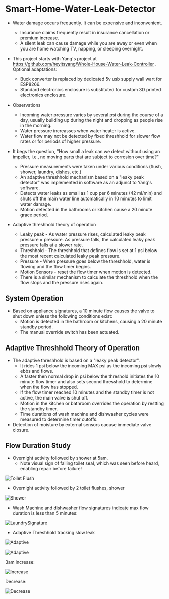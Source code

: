 # Smart-Home-Water-Leak-Detector

- Water damage occurs frequently. It can be expensive and inconvenient.
	- Insurance claims frequently result in insurance cancellation or premium increase.
	- A silent leak can cause damage while you are away or even when you are home watching TV, napping, or sleeping overnight.

- This project starts with Yang's project at https://github.com/heyitsyang/Whole-House-Water-Leak-Controller .  Optional adaptations:
	- Buck converter is replaced by dedicated 5v usb supply wall wart for ESP8266.
  	- Standard electronics enclosure is substituted for custom 3D printed electronics enclosure.

- Observations
  	- Incoming water pressure varies by several psi during the course of a day, usually building up during the night and dropping as people rise in the morning.
  	- Water pressure increasses when water heater is active.
  	- Water flow may not be detected by fixed threshhold for slower flow rates or for periods of higher pressure.
  	  
- It begs the question, "How small a leak can we detect without using an impeller, i.e., no moving parts that are subject to corrosion over time?"
	- Pressure measurements were taken under various conditions (flush, shower, laundry, dishes, etc.)
	- An adaptive threshhold mechanism based on a "leaky peak detector" was implemented in software as an adjunct to Yang's software.
	- Detects water leaks as small as 1 cup per 6 minutes (42 ml/min) and shuts off the main water line automatically in 10 minutes to limit water damage.
   	- Motion detected in the bathrooms or kitchen cause a 20 minute grace period.

- Adaptive threshhold theory of operation
  	- Leaky peak - As water pressure rises, calculated leaky peak pressure = pressure.  As pressure falls, the calculated leaky peak pressure falls at a slower rate.
  	- Threshhold - The threshhold that defines flow is set at 1 psi below the most recent calculated leaky peak pressure.
  	- Pressure - When pressure goes below the threshhold, water is flowing and the flow timer begins.
  	- Motion Sensors - reset the flow timer when motion is detected.
  	- There is a similar mechanism to calculate the threshhold when the flow stops and the pressure rises again.
 
## System Operation
- Based on appliance signatures, a 10 minute flow causes the valve to shut down unless the following conditions exist:
	- Motion is detected in the bathroom or kitchens, causing a 20 minute standby period.
	- The manual override switch has been actuated.

## Adaptive Threshhold Theory of Operation
- The adaptive threshhold is based on a "leaky peak detector".
 	- It rides 1 psi below the incoming MAX psi as the incoming psi slowly ebbs and flows.
  	- A faster then normal drop in psi below the threshold initiates the 10 minute flow timer and also sets second thresshold to determine when the flow has stopped.
   	- If the flow timer reached 10 minutes and the standby timer is not active, the main valve is shut off.
   	- Motion in the kitchen or bathroom overrides the operation by restting the standby timer.
   	- Time durations of wash machine and dishwasher cycles were measured to determine timer cutoffs.
- Detection of moisture by external sensors caouse immediate valve closure. 



## Flow Duration Study
- Overnight activity followed by shower at 5am.
	- Note visual sign of failing toilet seal, which was seen before heard, enabling repair before failure!
   
![Toilet Flush](media/ToiLeak.jpg)

- Overnight activity followed by 2 toilet flushes, shower

![Shower](media/ToiLeak2.jpg)

- Wash Machine and dishwasher flow signatures indicate max flow duration is less than 5 minutes:

![LaundrySignature](media/LaundrySignature.jpg)

- Adaptive Threshhold tracking slow leak
  
![Adaptive](media/AdaptiveThreshhold2.jpg)

![Adaptive](media/AdaptiveThreshhold.jpg)

3am increase:

![Increase](media/20240104_165739%20Home%20p%20Incr.jpg)

Decrease:

![Decrease](media/20240104_174717%20G%20p%20decr.jpg)



